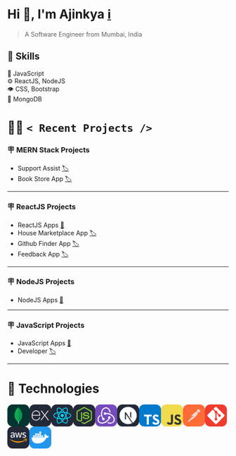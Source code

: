 # Hi :wave:, I'm Ajinkya [:information_source:](https://ajinkyacodes.com)
> A Software Engineer from Mumbai, India

## :pushpin: Skills
:memo: JavaScript  <br/>
:gear: ReactJS, NodeJS <br/>
:eye: CSS, Bootstrap <br/>
:minidisc: MongoDB <br/>

# :man_technologist: `< Recent Projects />`

### :placard: MERN Stack Projects
- Support Assist [:label:](https://github.com/ajinkyacodes/support-assist-mern)
- Book Store App [:label:](https://github.com/ajinkyacodes/bookstore-crud-mern)
---
### :placard: ReactJS Projects
- ReactJS Apps [:bookmark:](https://github.com/ajinkyacodes/reactjs-apps)
- House Marketplace App [:label:](https://github.com/ajinkyacodes/house-marketplace-react-firebase)
- Github Finder App [:label:](https://github.com/ajinkyacodes/reactjs-github-finder)
- Feedback App [:label:](https://github.com/ajinkyacodes/reactjs-feedback-app)
---
### :placard: NodeJS Projects
- NodeJS Apps [:bookmark:](https://github.com/ajinkyacodes/nodejs-apps)
---
### :placard: JavaScript Projects
- JavaScript Apps [:bookmark:](https://github.com/ajinkyacodes/javascript-apps)
- Developer [:label:](https://github.com/ajinkyacodes/developer)
---
# :wrench: Technologies

[<img align="left" alt="MongoDB" width="50" height ="50" src="assets/technologies/MongoDB.svg">](https://www.mongodb.com/docs/)
[<img align="left" alt="ExpressJS" width="50" height ="50" src="assets/technologies/ExpressJS.svg">](https://www.mongodb.com/docs/)
[<img align="left" alt="ReactJS" width="50" height ="50" src="assets/technologies/React.svg">](https://devdocs.io/react/)
[<img align="left" alt="NodeJS" width="50" height ="50" src="assets/technologies/NodeJS.svg">](https://devdocs.io/node/)
[<img align="left" alt="Redux" width="50" height ="50" src="assets/technologies/Redux.svg">](https://redux.js.org/)
[<img align="left" alt="NextJS" width="50" height ="50" src="assets/technologies/NextJS.svg">](https://nextjs.org/docs)
[<img align="left" alt="TypeScript" width="50" height ="50" src="assets/technologies/TypeScript.svg">](https://www.typescriptlang.org/docs/handbook/typescript-in-5-minutes.html)
[<img align="left" alt="JavaScript" width="50" height ="50" src="assets/technologies/JavaScript.svg">](https://developer.mozilla.org/en-US/docs/Web/JavaScript)
[<img align="left" alt="Postman" width="50" height ="50" src="assets/technologies/Postman.svg">](https://www.postman.com/)
[<img align="left" alt="Git" width="50" height ="50" src="assets/technologies/Git.svg">](https://git-scm.com/doc)
[<img align="left" alt="AWS" width="50" height ="50" src="assets/technologies/AWS.svg">](https://docs.aws.amazon.com/)
[<img align="left" alt="Docker" width="50" height ="50" src="assets/technologies/Docker.svg">](https://docs.docker.com/)
